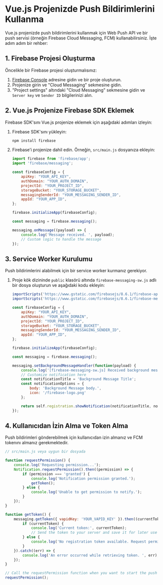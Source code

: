 # Vue.js Projenizde Push Bildirimlerini Kullanma

Vue.js projenizde push bildirimlerini kullanmak için Web Push API ve bir push servisi (örneğin Firebase Cloud Messaging, FCM) kullanabilirsiniz. İşte adım adım bir rehber:

## 1. Firebase Projesi Oluşturma
Öncelikle bir Firebase projesi oluşturmalısınız:
1. [Firebase Console](https://console.firebase.google.com/) adresine gidin ve bir proje oluşturun.
2. Projenize girin ve "Cloud Messaging" sekmesine gidin.
3. "Project settings" altındaki "Cloud Messaging" sekmesine gidin ve `Server key` ve `Sender ID` bilgilerinizi alın.

## 2. Vue.js Projenize Firebase SDK Eklemek
Firebase SDK'sını Vue.js projenize eklemek için aşağıdaki adımları izleyin:

1. Firebase SDK'sını yükleyin:
    ```bash
    npm install firebase
    ```

2. Firebase'i projenize dahil edin. Örneğin, `src/main.js` dosyanıza ekleyin:
    ```javascript
    import firebase from 'firebase/app';
    import 'firebase/messaging';

    const firebaseConfig = {
        apiKey: "YOUR_API_KEY",
        authDomain: "YOUR_AUTH_DOMAIN",
        projectId: "YOUR_PROJECT_ID",
        storageBucket: "YOUR_STORAGE_BUCKET",
        messagingSenderId: "YOUR_MESSAGING_SENDER_ID",
        appId: "YOUR_APP_ID",
    };

    firebase.initializeApp(firebaseConfig);

    const messaging = firebase.messaging();

    messaging.onMessage((payload) => {
        console.log('Message received. ', payload);
        // Custom logic to handle the message
    });
    ```

## 3. Service Worker Kurulumu
Push bildirimlerini alabilmek için bir service worker kurmanız gerekiyor.

1. Proje kök dizininde `public` klasörü altında `firebase-messaging-sw.js` adlı bir dosya oluşturun ve aşağıdaki kodu ekleyin:
    ```javascript
    importScripts('https://www.gstatic.com/firebasejs/8.6.1/firebase-app.js');
    importScripts('https://www.gstatic.com/firebasejs/8.6.1/firebase-messaging.js');

    const firebaseConfig = {
        apiKey: "YOUR_API_KEY",
        authDomain: "YOUR_AUTH_DOMAIN",
        projectId: "YOUR_PROJECT_ID",
        storageBucket: "YOUR_STORAGE_BUCKET",
        messagingSenderId: "YOUR_MESSAGING_SENDER_ID",
        appId: "YOUR_APP_ID",
    };

    firebase.initializeApp(firebaseConfig);

    const messaging = firebase.messaging();

    messaging.setBackgroundMessageHandler(function(payload) {
        console.log('[firebase-messaging-sw.js] Received background message ', payload);
        // Customize notification here
        const notificationTitle = 'Background Message Title';
        const notificationOptions = {
            body: 'Background Message body.',
            icon: '/firebase-logo.png'
        };

        return self.registration.showNotification(notificationTitle, notificationOptions);
    });
    ```

## 4. Kullanıcıdan İzin Alma ve Token Alma
Push bildirimleri gönderebilmek için kullanıcıdan izin almanız ve FCM tokenını almanız gerekmektedir.

```javascript
// src/main.js veya uygun bir dosyada

function requestPermission() {
    console.log('Requesting permission...');
    Notification.requestPermission().then((permission) => {
        if (permission === 'granted') {
            console.log('Notification permission granted.');
            getToken();
        } else {
            console.log('Unable to get permission to notify.');
        }
    });
}

function getToken() {
    messaging.getToken({ vapidKey: 'YOUR_VAPID_KEY' }).then((currentToken) => {
        if (currentToken) {
            console.log('Current token:', currentToken);
            // Send the token to your server and save it for later use
        } else {
            console.log('No registration token available. Request permission to generate one.');
        }
    }).catch((err) => {
        console.log('An error occurred while retrieving token. ', err);
    });
}

// Call the requestPermission function when you want to start the push notification process
requestPermission();
